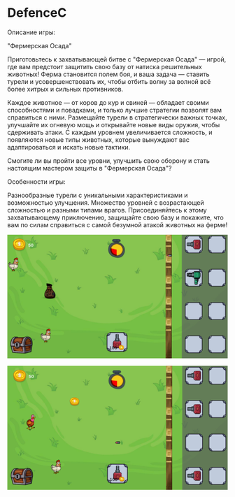 # DefenceC


Описание игры:

"Фермерская Осада"

Приготовьтесь к захватывающей битве с "Фермерская Осада" — игрой, где вам предстоит защитить свою базу от натиска решительных животных! Ферма становится полем боя, и ваша задача — ставить турели и усовершенствовать их, чтобы отбить волну за волной всё более хитрых и сильных противников.

Каждое животное — от коров до кур и свиней — обладает своими способностями и повадками, и только лучшие стратегии позволят вам справиться с ними. Размещайте турели в стратегически важных точках, улучшайте их огневую мощь и открывайте новые виды оружия, чтобы сдерживать атаки. С каждым уровнем увеличивается сложность, и появляются новые типы животных, которые вынуждают вас адаптироваться и искать новые тактики.

Смогите ли вы пройти все уровни, улучшить свою оборону и стать настоящим мастером защиты в "Фермерская Осада"?

Особенности игры:

Разнообразные турели с уникальными характеристиками и возможностью улучшения.
Множество уровней с возрастающей сложностью и разными типами врагов.
Присоединяйтесь к этому захватывающему приключению, защищайте свою базу и покажите, что вам по силам справиться с самой безумной атакой животных на ферме!


![Описание скриншота](https://github.com/dato-svg/DefenceC/blob/Crazy-Line/FermaDefence/Assets/Screen/Defence1.png)

![Описание скриншота](https://github.com/dato-svg/DefenceC/blob/Crazy-Line/FermaDefence/Assets/Screen/Defence2.png)
